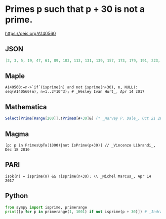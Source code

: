 # Primes p such that p \+ 30 is not a prime\.
https://oeis.org/A140560
## JSON
```JSON
[2, 3, 5, 19, 47, 61, 89, 103, 113, 131, 139, 157, 173, 179, 191, 223, 229, 257, 269, 271, 293, 311, 313, 331, 347, 373, 383, 397, 421, 439, 443, 463, 467, 487, 499, 503, 509, 521, 523, 593, 599, 607, 619, 641, 659, 673, 677, 683, 691, 701, 719, 733, 751, 761]
```
## Maple
```Maple
A140560:=n->`if`(isprime(n) and not isprime(n+30), n, NULL): seq(A140560(n), n=1..2*10^3); # _Wesley Ivan Hurt_, Apr 14 2017
```
## Mathematica
```Mathematica
Select[Prime[Range[200]],!PrimeQ[#+30]&] (* _Harvey P. Dale_, Oct 21 2013 *)
```
## Magma
```Magma
[p: p in PrimesUpTo(1000)|not IsPrime(p+30)] // _Vincenzo Librandi_, Dec 18 2010
```
## PARI
```PARI
isok(n) = isprime(n) && !isprime(n+30); \\ _Michel Marcus_, Apr 14 2017
```
## Python
```Python
from sympy import isprime, primerange
print([p for p in primerange(1, 1001) if not isprime(p + 30)]) # _Indranil Ghosh_, Apr 14 2017
```
